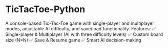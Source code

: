# TicTacToe-Python
A console-based Tic-Tac-Toe game with single-player and multiplayer modes, adjustable AI difficulty, and save/load functionality.  Features: ✅ Single-player &amp; Multiplayer (AI with three difficulty levels) ✅ Custom board size (N×N) ✅ Save &amp; Resume game ✅ Smart AI decision-making
